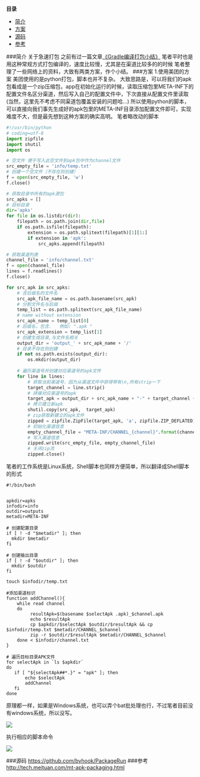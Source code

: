 **目录**
- [简介](#简介)
- [方案](#方案)
- [源码](#源码)
- [参考](#参考)

###简介
关于急速打包
之前有过一篇文章[《Gradle编译打包小结》](http://www.jianshu.com/p/d7279528e661)
笔者平时也是用这种常规方式打包编译的，速度比较慢，尤其是在渠道比较多的的时候
笔者整理了一些网络上的资料，大致有两类方案，作个小结。
###方案
1.使用美团的方案
  美团使用的是python打包，脚本也并不复杂。
  大致思路是，可以将我们的apk包看成是一个zip压缩包，app在初始化运行的时候，读取压缩包里META-INF下的配置文件名区分渠道，然后写入自己的配置文件中，下次直接从配置文件里读取(当然，这里先不考虑不同渠道包覆盖安装的问题哈...)
  所以使用python的脚本，可以直接向我们事先生成好的apk包里的META-INF目录添加配置文件即可，实现难度不大，但是最先想到这种方案的确实高明。
  笔者略改动的脚本
```python
#!/usr/bin/python
# coding=utf-8
import zipfile
import shutil
import os

# 空文件 便于写入此空文件到apk包中作为channel文件
src_empty_file = 'info/temp.txt'
# 创建一个空文件（不存在则创建）
f = open(src_empty_file, 'w') 
f.close()

# 获取目录中所有的apk源包
src_apks = []
# 目标目录
dir='apks'
for file in os.listdir(dir):
    filepath = os.path.join(dir,file)
    if os.path.isfile(filepath):
        extension = os.path.splitext(filepath)[1][1:]
        if extension in 'apk':
            src_apks.append(filepath)

# 获取渠道列表
channel_file = 'info/channel.txt'
f = open(channel_file)
lines = f.readlines()
f.close()

for src_apk in src_apks:
    # 含后缀名的文件名
    src_apk_file_name = os.path.basename(src_apk)
    # 分割文件名与后缀
    temp_list = os.path.splitext(src_apk_file_name)
    # name without extension
    src_apk_name = temp_list[0]
    # 后缀名，包含.   例如: ".apk "
    src_apk_extension = temp_list[1]
    # 创建生成目录,与文件名相关
    output_dir = 'output_' + src_apk_name + '/'
    # 目录不存在则创建
    if not os.path.exists(output_dir):
        os.mkdir(output_dir)
        
    # 遍历渠道号并创建对应渠道号的apk文件
    for line in lines:
        # 获取当前渠道号，因为从渠道文件中获得带有\n,所有strip一下
        target_channel = line.strip()
        # 拼接对应渠道号的apk
        target_apk = output_dir + src_apk_name + "-" + target_channel + src_apk_extension  
        # 拷贝建立新apk
        shutil.copy(src_apk,  target_apk)
        # zip获取新建立的apk文件
        zipped = zipfile.ZipFile(target_apk, 'a', zipfile.ZIP_DEFLATED)
        # 初始化渠道信息
        empty_channel_file = "META-INF/CHANNEL_{channel}".format(channel = target_channel)
        # 写入渠道信息
        zipped.write(src_empty_file, empty_channel_file)
        # 关闭zip流
        zipped.close()
```

笔者的工作系统是Linux系统，Shell脚本也同样方便简单，所以翻译成Shell脚本的形式
```shell
#!/bin/bash
 

apkdir=apks
infodir=info
outdir=outputs
metadir=META-INF

# 创建配置目录
if [ ! -d "$metadir" ]; then
  mkdir $metadir
fi

# 创建输出目录
if [ ! -d "$outdir" ]; then
  mkdir $outdir
fi

touch $infodir/temp.txt

#添加渠道标识
function addChannel(){
    while read channel
    do
         resultApk=$(basename $selectApk .apk)_$channel.apk
         echo $resultApk
         cp $apkdir/$selectApk $outdir/$resultApk && cp $infodir/temp.txt $metadir/CHANNEL_$channel
         zip -r $outdir/$resultApk $metadir/CHANNEL_$channel
    done < $infodir/channel.txt
}

# 遍历目标目录APK文件
for selectApk in `ls $apkdir`
do 
   if [ "${selectApk##*.}" = "apk" ]; then
       echo $selectApk
       addChannel
   fi
done
```
原理都一样，如果是Windows系统，也可以弄个bat批处理也行，不过笔者目前没有windows系统，所以没写。

![](http://upload-images.jianshu.io/upload_images/2006464-20d2f78eba4eee9f.png?imageMogr2/auto-orient/strip%7CimageView2/2/w/1240)

执行相应的脚本命令

![](http://upload-images.jianshu.io/upload_images/2006464-90a4924d9cb52df1.png?imageMogr2/auto-orient/strip%7CimageView2/2/w/1240)

###源码
https://github.com/byhook/PackageRun
###参考
http://tech.meituan.com/mt-apk-packaging.html
